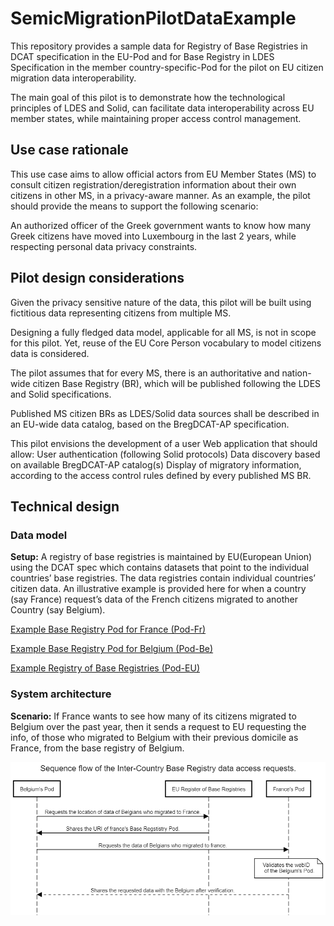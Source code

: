 # SemicMigrationPilotDataExample
This repository provides a sample data for Registry of Base Registries in DCAT specification in the EU-Pod and  for Base Registry in LDES Specification in the member country-specific-Pod for the pilot on EU citizen migration data interoperability.

The main goal of this pilot is to demonstrate how the technological principles of LDES and Solid, can facilitate data interoperability across EU member states, while maintaining proper access control management.

## Use case rationale
This use case aims to allow official actors from EU Member States (MS) to consult citizen registration/deregistration information about their own citizens in other MS, in a privacy-aware manner. As an example, the pilot should provide the means to support the following scenario:

An authorized officer of the Greek government wants to know how many Greek citizens have moved into Luxembourg in the last 2 years, while respecting personal data privacy constraints.

## Pilot design considerations
Given the privacy sensitive nature of the data, this pilot will be built using fictitious data representing citizens from multiple MS.

Designing a fully fledged data model, applicable for all MS, is not in scope for this pilot. Yet, reuse of the EU Core Person vocabulary to model citizens data is considered. 

The pilot assumes that for every MS, there is an authoritative and nation-wide citizen Base Registry (BR), which will be published following the LDES and Solid specifications.

Published MS citizen BRs as LDES/Solid data sources shall be described in an EU-wide data catalog, based on the BregDCAT-AP specification.

This pilot envisions the development of a user Web application that should allow: 
User authentication (following Solid protocols)
Data discovery based on available BregDCAT-AP catalog(s)
Display of migratory information, according to the access control rules defined by every published MS BR.

## Technical design

### Data model
**Setup:** A registry of base registries is maintained by EU(European Union) using the DCAT spec which contains datasets that point to the individual countries’ base registries. The data registries contain individual countries’ citizen data. An illustrative example is provided here for when a country (say France) request’s data of the French citizens migrated to another Country (say Belgium).

[Example Base Registry Pod for France (Pod-Fr)](example_EU_RegistryofBaseRegistries_Pod) 

[Example Base Registry Pod for Belgium (Pod-Be)](example_Belgium_BaseRegistry_Pod) 

[Example Registry of Base Registries (Pod-EU)](example_France_BaseRegistry_Pod) 

### System architecture
**Scenario:** If France wants to see how many of its citizens migrated to Belgium over the past year, then it sends a request to EU requesting the info, of those who migrated to Belgium with their previous domicile as France, from the base registry of Belgium. 

![System Architecture](Architecture.png)
